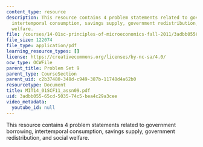 ```yaml
---
content_type: resource
description: This resource contains 4 problem statements related to government borrowing,
  intertemporal consumption, savings supply, government redistribution, and social
  welfare.
file: /courses/14-01sc-principles-of-microeconomics-fall-2011/3adbb05565cd503574c5bea4c29a3cee_MIT14_01SCF11_assn09.pdf
file_size: 122074
file_type: application/pdf
learning_resource_types: []
license: https://creativecommons.org/licenses/by-nc-sa/4.0/
ocw_type: OCWFile
parent_title: Problem Set 9
parent_type: CourseSection
parent_uid: c2b37480-348d-c949-387b-11748d4a62b0
resourcetype: Document
title: MIT14_01SCF11_assn09.pdf
uid: 3adbb055-65cd-5035-74c5-bea4c29a3cee
video_metadata:
  youtube_id: null
---
```

This resource contains 4 problem statements related to government borrowing, intertemporal consumption, savings supply, government redistribution, and social welfare.